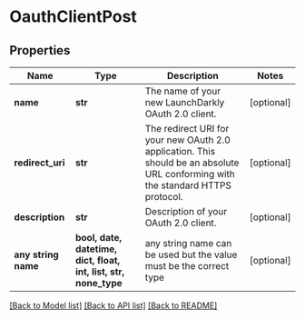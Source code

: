 # OauthClientPost


## Properties
Name | Type | Description | Notes
------------ | ------------- | ------------- | -------------
**name** | **str** | The name of your new LaunchDarkly OAuth 2.0 client. | [optional] 
**redirect_uri** | **str** | The redirect URI for your new OAuth 2.0 application. This should be an absolute URL conforming with the standard HTTPS protocol. | [optional] 
**description** | **str** | Description of your OAuth 2.0 client. | [optional] 
**any string name** | **bool, date, datetime, dict, float, int, list, str, none_type** | any string name can be used but the value must be the correct type | [optional]

[[Back to Model list]](../README.md#documentation-for-models) [[Back to API list]](../README.md#documentation-for-api-endpoints) [[Back to README]](../README.md)


